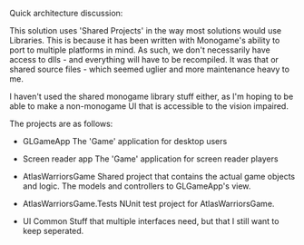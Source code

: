 Quick architecture discussion:

This solution uses 'Shared Projects' in the way most solutions would use Libraries.
This is because it has been written with Monogame's ability to port to multiple 
platforms in mind. As such, we don't necessarily have access to dlls - and 
everything will have to be recompiled. It was that or shared source files - which
seemed uglier and more maintenance heavy to me.

I haven't used the shared monogame library stuff either, as I'm hoping to be able
to make a non-monogame UI that is accessible to the vision impaired.

The projects are as follows:

  - GLGameApp
    The 'Game' application for desktop users

  - Screen reader app
	The 'Game' application for screen reader players    

  - AtlasWarriorsGame
    Shared project that contains the actual game objects and logic.  The models
	and controllers to GLGameApp's view.

  - AtlasWarriorsGame.Tests
    NUnit test project for AtlasWarriorsGame.

  - UI Common
    Stuff that multiple interfaces need, but that I still want to keep
	seperated.
